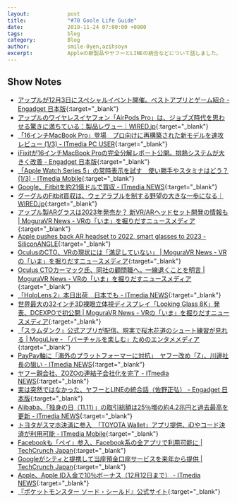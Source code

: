 ```yaml
---
layout:            post
title:             "#70 Goole Life Guide"
date:              2019-11-24 07:00:00 +0900
tags:              blog
category:          Blog
author:            smile-0yen,azihsoyn
excerpt:           Appleの新製品やヤフーとLINEの統合などについて話しました。
---
```


## Show Notes
- [アップルが12月3日にスペシャルイベント開催。ベストアプリとゲーム紹介 \- Engadget 日本版](https://japanese.engadget.com/2019/11/19/12-3/){:target="_blank"}
- [アップルのワイヤレスイヤフォン「AirPods Pro」は、ジョブズ時代を思わせる驚きに満ちている：製品レヴュー｜WIRED\.jp](https://wired.jp/2019/11/16/apple-airpods-pro-review/){:target="_blank"}
- [「16インチMacBook Pro」登場　プロ向けに再構築された新モデルを速攻レビュー \(1/3\) \- ITmedia PC USER](https://www.itmedia.co.jp/pcuser/articles/1911/13/news145.html){:target="_blank"}
- [iFixitが16インチMacBook Proの完全分解レポート公開。排熱システムが大きく改善 \- Engadget 日本版](https://japanese.engadget.com/2019/11/18/ifixit-16-macbook-pro/){:target="_blank"}
- [「Apple Watch Series 5」の常時表示を試す　使い勝手やスタミナはどう？ \(1/3\) \- ITmedia Mobile](https://www.itmedia.co.jp/mobile/articles/1911/19/news048.html){:target="_blank"}
- [Google、Fitbitを約21億ドルで買収 \- ITmedia NEWS](https://www.itmedia.co.jp/news/articles/1911/01/news154.html){:target="_blank"}
- [グーグルのFitbit買収は、ウェアラブルを制する野望の大きな一歩になる｜WIRED\.jp](https://wired.jp/2019/11/02/google-buys-fitbit-wearables-data-antitrust/){:target="_blank"}
- [アップル製ARグラスは2023年発売か？ 新VR/ARヘッドセット開発の情報も \| MoguraVR News \- VRの「いま」を掘りだすニュースメディア](https://www.moguravr.com/apple-ar-glasses-3/){:target="_blank"}
- [Apple pushes back AR headset to 2022, smart glasses to 2023 \- SiliconANGLE](https://siliconangle.com/2019/11/11/apple-pushes-back-ar-headset-2022-smart-glasses-2023/){:target="_blank"}
- [OculusのCTO、VRの現状には「満足していない」 \| MoguraVR News \- VRの「いま」を掘りだすニュースメディア](https://www.moguravr.com/oculus-cto-says-hes-not-satisfied/){:target="_blank"}
- [Oculus CTOカーマック氏、同社の顧問職へ。一線退くことを明言 \| MoguraVR News \- VRの「いま」を掘りだすニュースメディア](https://www.moguravr.com/carmack-appointed-advisor/){:target="_blank"}
- [「HoloLens 2」本日出荷　日本でも \- ITmedia NEWS](https://www.itmedia.co.jp/news/articles/1911/08/news065.html){:target="_blank"}
- [世界最大の32インチ3D裸眼立体視ディスプレイ「Looking Glass 8K」発表、DCEXPOで初公開 \| MoguraVR News \- VRの「いま」を掘りだすニュースメディア](https://www.moguravr.com/looking-glass-8k/){:target="_blank"}
- [「スラムダンク」公式アプリが配信、現実で桜木花道のシュート練習が見れる \| MoguLive \- 「バーチャルを楽しむ」ためのエンタメメディア](https://www.moguravr.com/slam-dunk-talkin-to-the-rim/){:target="_blank"}
- [PayPay軸に「海外のプラットフォーマーに対抗」　ヤフー改め「Z」、川邊社長の狙い \- ITmedia NEWS](https://www.itmedia.co.jp/news/articles/1911/01/news134.html){:target="_blank"}
- [ヤフー親会社、ZOZOの連結子会社化を完了 \- ITmedia NEWS](https://www.itmedia.co.jp/news/articles/1911/14/news092.html){:target="_blank"}
- [実は突然ではなかった、ヤフーとLINEの統合話（佐野正弘） \- Engadget 日本版](https://japanese.engadget.com/2019/11/14/line/){:target="_blank"}
- [Alibaba、「独身の日（11\.11）」の取引総額は25％増の約4\.2兆円と過去最高を更新 \- ITmedia NEWS](https://www.itmedia.co.jp/news/articles/1911/12/news058.html){:target="_blank"}
- [トヨタがスマホ決済に参入　「TOYOTA Wallet」アプリ提供、iDやコード決済が利用可能 \- ITmedia Mobile](https://www.itmedia.co.jp/mobile/articles/1911/19/news125.html){:target="_blank"}
- [Facebookも「ペイ」参入、Facebook系の全アプリで利用可能に \| TechCrunch Japan](https://jp.techcrunch.com/2019/11/13/2019-11-12-facebook-wants-you-to-pay-people-on-messenger-instagram-and-whatsapp-with-facebook-pay/){:target="_blank"}
- [Googleがシティと提携して当座預金口座サービスを来年から提供 \| TechCrunch Japan](https://jp.techcrunch.com/2019/11/14/2019-11-13-google-to-offer-checking-accounts-in-partnership-with-banks-starting-next-year/){:target="_blank"}
- [Apple、Apple ID入金で10％ボーナス（12月12日まで） \- ITmedia NEWS](https://www.itmedia.co.jp/news/articles/1911/15/news059.html){:target="_blank"}
- [『ポケットモンスター ソード・シールド』公式サイト](https://www.pokemon.co.jp/ex/sword_shield/assets/main_sword-flare01@2x.png.webp){:target="_blank"}
